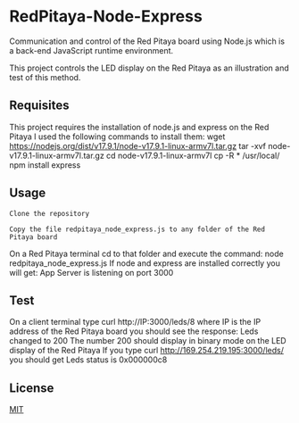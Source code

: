 # RedPitaya-Node-Express
Communication and control of the Red Pitaya board using Node.js which is a back-end JavaScript runtime environment.

This project controls the LED display on the Red Pitaya as an illustration and test of this method.

## Requisites

This project requires the installation of node.js and express on the Red Pitaya
I used the following commands to install them:
    wget https://nodejs.org/dist/v17.9.1/node-v17.9.1-linux-armv7l.tar.gz
    tar -xvf node-v17.9.1-linux-armv7l.tar.gz
    cd node-v17.9.1-linux-armv7l 
    cp -R * /usr/local/
    npm install express

## Usage

    Clone the repository
    
    Copy the file redpitaya_node_express.js to any folder of the Red Pitaya board
    
On a Red Pitaya terminal cd to that folder and execute the command: 
    node redpitaya_node_express.js
If node and express are installed correctly you will get: 
    App Server is listening on port 3000

## Test

On a client terminal type
    curl http://IP:3000/leds/8
where IP is the IP address of the Red Pitaya board
you should see the response: 
    Leds changed to 200
The number 200 should display in binary mode on the LED display of the Red Pitaya
If you type 
    curl http://169.254.219.195:3000/leds/
you should get 
    Leds status is 0x000000c8
    
    
## License

[MIT](LICENSE)

